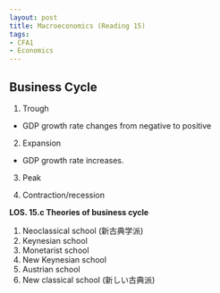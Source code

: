 ```yaml
---
layout: post
title: Macroeconomics (Reading 15)
tags: 
- CFA1
- Economics
---
```



## Business Cycle


1. Trough
  - GDP growth rate changes from negative to positive
2. Expansion
  - GDP growth rate increases. 
3. Peak

4. Contraction/recession



**LOS. 15.c Theories of business cycle** <br>

1. Neoclassical school (新古典学派)
2. Keynesian school
3. Monetarist school
4. New Keynesian school
5. Austrian school
6. New classical school (新しい古典派)
